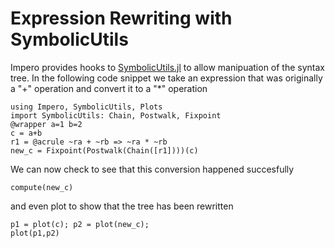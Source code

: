 # Expression Rewriting with SymbolicUtils

Impero provides hooks to 
[SymbolicUtils.jl](https://github.com/JuliaSymbolics/SymbolicUtils.jl) 
to allow manipuation of the syntax tree. In the following code snippet
we take an expression that was originally a "+" operation and convert it
to a "*" operation

```@example 2
using Impero, SymbolicUtils, Plots
import SymbolicUtils: Chain, Postwalk, Fixpoint
@wrapper a=1 b=2
c = a+b
r1 = @acrule ~ra + ~rb => ~ra * ~rb
new_c = Fixpoint(Postwalk(Chain([r1])))(c)
```

We can now check to see that this conversion happened succesfully
```@example 2
compute(new_c)
```
and even plot to show that the tree has been rewritten
```@example 2
p1 = plot(c); p2 = plot(new_c);
plot(p1,p2)
```

